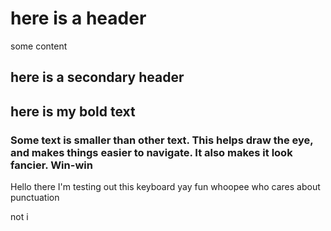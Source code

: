 # here is a header

some content

## here is a secondary header

## here is my **bold** text

### Some text is smaller than other text. This helps draw the eye, and makes things easier to navigate. It also makes it look fancier. Win-win

Hello there I'm testing out this keyboard yay fun whoopee who cares about punctuation

not i

